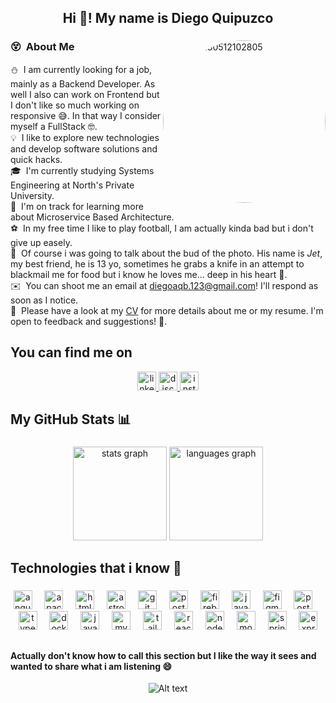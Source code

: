 <h2 align="center">Hi 👋! My name is Diego Quipuzco</h2>

###

<img src="https://github.com/user-attachments/assets/642ba91e-a515-4eb9-b9f3-2f8d2895c787" alt="IMG20230512102805" width="260" style="border-radius: 50%;" align="right" />

### 😵 &nbsp;About Me

⛄ &nbsp;I am currently looking for a job, mainly as a Backend Developer. As well I also can work on Frontend but I don't like so much working on responsive 😅. In that way I consider myself a FullStack 🤓.\
💡 &nbsp;I like to explore new technologies and develop software solutions and quick hacks.\
🎓 &nbsp;I'm currently studying Systems Engineering at North's Private University.\
🌱 &nbsp;I'm on track for learning more about Microservice Based Architecture.\
⚽ &nbsp;In my free time I like to play football, I am actually kinda bad but i don't give up easely.\
🐶 &nbsp;Of course i was going to talk about the bud of the photo. His name is *Jet*, my best friend, he is 13 yo, sometimes he grabs a knife in an attempt to blackmail me for food but i know he loves me... deep in his heart 🤍.\
✉️ &nbsp;You can shoot me an email at diegoaqb.123@gmail.com! I'll respond as soon as I notice.\
📄 &nbsp;Please have a look at my [CV](https://drive.google.com/file/d/19mtgKELrJTHCPvD5pQpJSUXQ1-jcFROh/view?usp=sharing) for more details about me or my resume. I'm open to feedback and suggestions! 🙂.

###

## You can find me on

<div align="center">
  <a href="https://www.linkedin.com/in/dquipuzco/" target="_blank">
    <img src="https://img.shields.io/static/v1?message=LinkedIn&logo=linkedin&label=&color=0077B5&logoColor=white&labelColor=&style=for-the-badge" height="30" alt="linkedin logo"  />
  </a>
  <a href="https://discordapp.com/users/dmentaaa" target="_blank">
    <img src="https://img.shields.io/static/v1?message=Discord&logo=discord&label=&color=7289DA&logoColor=white&labelColor=&style=for-the-badge" height="30" alt="discord logo"  />
  </a>
  <a href="https://www.instagram.com/daqb.003/" target="_blank">
    <img src="https://img.shields.io/static/v1?message=Instagram&logo=instagram&label=&color=E4405F&logoColor=white&labelColor=&style=for-the-badge" height="30" alt="instagram logo"  />
  </a>
</div>

###

## My GitHub Stats 📊

###

<div align="center">
  <img src="https://github-readme-stats.vercel.app/api?username=dMeenta&hide_title=true&hide_rank=false&show_icons=true&include_all_commits=true&count_private=true&disable_animations=false&theme=github_dark&locale=en&hide_border=false" height="150" alt="stats graph"  />
  <img src="https://github-readme-stats.vercel.app/api/top-langs?username=dMeenta&locale=en&hide_title=true&layout=compact&card_width=320&langs_count=6&theme=github_dark&hide_border=false" height="150" alt="languages graph"  />
</div>

###

## Technologies that i know 👾

###

<div align="center">
  <img src="https://cdn.simpleicons.org/angular/DD0031" height="30" alt="angularjs logo"  />
  <img width="12" />
  <img src="https://cdn.simpleicons.org/apachemaven/C71A36" height="30" alt="apachemaven logo"  />
  <img width="12" />
  <img src="https://cdn.simpleicons.org/html5/E34F26" height="30" alt="html5 logo"  />
  <img width="12" />
  <img src="https://cdn.simpleicons.org/astro/FF5D01" height="30" alt="astro logo"  />
  <img width="12" />
  <img src="https://cdn.simpleicons.org/git/F05032" height="30" alt="git logo"  />
  <img width="12" />
  <img src="https://cdn.simpleicons.org/postman/FF6C37" height="30" alt="postman logo"  />
  <img width="12" />
  <img src="https://cdn.jsdelivr.net/gh/devicons/devicon/icons/firebase/firebase-plain.svg" height="30" alt="firebase logo"  />
  <img width="12" />
  <img src="https://cdn.simpleicons.org/javascript/F7DF1E" height="30" alt="javascript logo"  />
  <img width="12" />
  <img src="https://cdn.jsdelivr.net/gh/devicons/devicon/icons/figma/figma-original.svg" height="30" alt="figma logo"  />
  <img width="12" />
  <img src="https://cdn.simpleicons.org/postgresql/4169E1" height="30" alt="postgresql logo"  />
  <img width="12" />
  <img src="https://cdn.simpleicons.org/typescript/3178C6" height="30" alt="typescript logo"  />
  <img width="12" />
  <img src="https://cdn.simpleicons.org/docker/2496ED" height="30" alt="docker logo"  />
  <img width="12" />
  <img src="https://cdn.jsdelivr.net/gh/devicons/devicon/icons/java/java-original.svg" height="30" alt="java logo"  />
  <img width="12" />
  <img src="https://cdn.simpleicons.org/mysql/4479A1" height="30" alt="mysql logo"  />
  <img width="12" />
  <img src="https://cdn.simpleicons.org/tailwindcss/06B6D4" height="30" alt="tailwindcss logo"  />
  <img width="12" />
  <img src="https://cdn.simpleicons.org/react/61DAFB" height="30" alt="react logo"  />
  <img width="12" />
  <img src="https://cdn.simpleicons.org/nodedotjs/339933" height="30" alt="nodejs logo"  />
  <img width="12" />
  <img src="https://cdn.simpleicons.org/mongodb/47A248" height="30" alt="mongodb logo"  />
  <img width="12" />
  <img src="https://cdn.simpleicons.org/spring/6DB33F" height="30" alt="spring logo"  />
  <img width="12" />
  <img src="https://skillicons.dev/icons?i=express" height="30" alt="express logo"  />
</div>

##

###

### <h4>Actually don't know how to call this section but I like the way it sees and wanted to share what i am listening 😄</h4>

<div align="center">
  
![Alt text](https://spotify-recently-played-readme.vercel.app/api?user=dem3nt1al)

</div>

###
